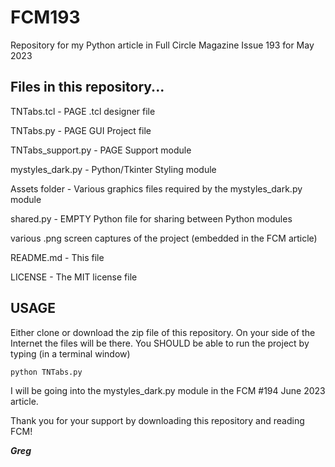 # FCM193

Repository for my Python article in Full Circle Magazine Issue 193 for May 2023



## Files in this repository...

TNTabs.tcl - PAGE .tcl designer file

TNTabs.py - PAGE GUI Project file

TNTabs_support.py - PAGE Support module

mystyles_dark.py - Python/Tkinter Styling module

Assets folder - Various graphics files required by the mystyles_dark.py module

shared.py - EMPTY Python file for sharing between Python modules

various .png screen captures of the project (embedded in the FCM article)

README.md - This file

LICENSE - The MIT license file



## USAGE

Either clone or download the zip file of this repository.  On your side of the Internet the files will be there.  You SHOULD be able to run the project by typing (in a terminal window) 



```bash
python TNTabs.py
```

I will be going into the mystyles_dark.py module in the FCM #194 June 2023 article.  



Thank you for your support by downloading this repository and reading FCM!

***Greg***
